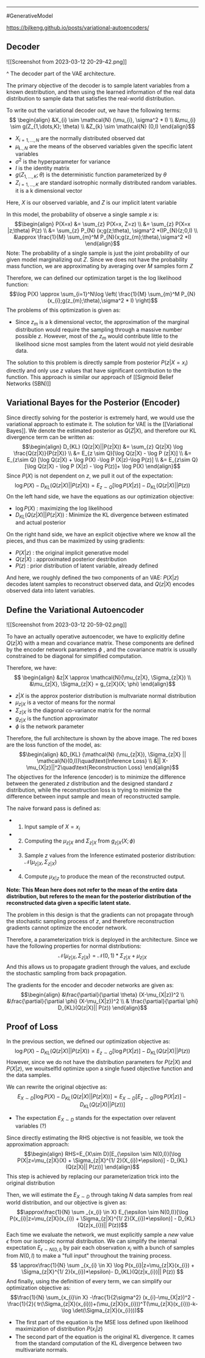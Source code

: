 ------
#GenerativeModel 

https://bjlkeng.github.io/posts/variational-autoencoders/

## Decoder 

![[Screenshot from 2023-03-12 20-29-42.png]]

^ The decoder part of the VAE architecture.

The primary objective of the decoder is to sample latent variables from a known destribution, and then using the learned information of the real data distribution to sample data that satisfies the real-world distribution.

To write out the variational decoder out, we have the following terms:$$
\begin{align}
&X_{i} \sim \mathcal{N} (\mu_{i}, \sigma^2 * I) \\
&\mu_{i} \sim g(Z_{1,\dots,K}; \theta) \\
&Z_{k} \sim \mathcal{N} (0,I)
\end{align}$$
- $X_{i=1,\dots,N}$ are the normally distributed observed dat
- $\mu_{\mathbf{i}..,N}$ are the means of the observed variables given the specific latent variables
- $\sigma^2$ is the hyperparameter for variance
- $I$ is the identity matrix
- $g(Z_{1,\dots,K};\theta)$ is the deterministic function parameterized by $\theta$ 
- $Z_{i=1,\dots,K}$ are standard isotrophic normally distributed random variables. it is a k dimensional vector

Here, $X$ is our observed variable, and $Z$ is our implicit latent variable

In this model, the probability of observe a single sample $x$ is:
$$\begin{align}
P(X=x) &= \sum_{z} P(X=x, Z=z) \\
&= \sum_{z} P(X=x |z;\theta) P(z) \\
&= \sum_{z} P_{N} (x;g(z;\theta), \sigma^2 *I)P_{N}(z;0,I) \\
&\approx \frac{1}{M} \sum_{m}^M P_{N}(x;g(z_{m};\theta),\sigma^2 *I)
\end{align}$$
Note: The probability of a single sample is just the joint probability of our given model marginalizing out $Z$. Since we does not have the probability mass function, we are approximating by averaging over $M$ samples form $Z$

Therefore, we can defined our optimization target is the log likelihood function:
$$\log P(X) \approx \sum_{i=1}^N\log \left( \frac{1}{M} \sum_{m}^M P_{N}(x_{i};g(z_{m};\theta),\sigma^2 * I) \right)$$
The problems of this optimization is given as:

- Since $z_{m}$ is a k dimensional vector, the approximation of the marginal distribution would require the sampling through a massive number possible $z$. However, most of the $z_m$ would contribute little to the likelihood sicne most samples from the latent would not yield desirable data.

The solution to this problem is directly sample from posterior $P(z|X=x_{i})$ directly and only use $z$ values that have significant contribution to the function. This approach is similar our approach of [[Sigmoid Belief Networks (SBN)]] 

## Variational Bayes for the Posterior (Encoder)

Since directly solving for the posterior is extremely hard, we would use the variational approach to estimate it. The solution for VAE is the [[Variational Bayes]]. We denote the estimated posterior as $Q(Z|X)$, and therefore our KL divergence term can be written as:
$$\begin{align}
D_{KL} (Q(z|X)||P(z|X)) &= \sum_{z} Q(z|X) \log \frac{Q(z|X)}{P(z|X)} \\
&= E_{z \sim Q}[\log Q(z|X) - \log P (z|X)] \\
&= E_{z\sim Q} [\log Q(z|X) + \log P(X) -\log P (X|z)-\log P(z)] \\
&= E_{z\sim Q} [\log Q(z|X) - \log P (X|z) - \log P(z)]+ \log P(X)
\end{align}$$
Since $P(X)$ is not dependent on $z$, we pull it out of the expectation: $$\log P(X) - D_{KL} (Q(z|X)||P(z|X)) = E_{z \sim Q}[\log P(X|z)] - D_{KL}(Q(z|X)|| P(z))$$
On the left hand side, we have the equations as our optimization objective:

- $\log P(X)$ : maximizing the log likelihood
- $D_{KL} (Q(z|X)||P(z|X))$ : Minimize the KL divergence between estimated and actual posterior

On the right hand side, we have an explicit objective where we know all the pieces, and thus can be maximized by using gradients:

- $P(X|z)$ : the original implicit generative model
- $Q(z|X)$ : approximated posterior destribution
- $P(z)$ : prior distribution of latent variable, already defined

And here, we roughly defined the two components of an VAE: $P(X|z)$ decodes latent samples to reconstruct observed data, and $Q(z|X)$ encodes observed data into latent variables.

## Define the Variational Autoencoder

![[Screenshot from 2023-03-12 20-59-02.png]]

To have an actually operative autoencoder, we have to explicitly define $Q(z|X)$ with a mean and covariance matrix. These components are defined by the encoder network parameters $\phi$ , and the covariance matrix is usually constrained to be diagonal for simplified computation.

Therefore, we have: $$
\begin{align}
&z|X \approx \mathcal{N}(\mu_{z|X}, \Sigma_{z|X}) \\
&\mu_{z|X}, \Sigma_{z|X} = g_{z|X}(X; \phi)
\end{align}$$
- $z|X$ is the approx posterior distribution is multvariate normal distribution
- $\mu_{z|X}$ is a vector of means for the normal
- $\Sigma_{z|X}$ is the diagonal co-variance matrix for the normal
- $g_{z|X}$ is the function approximator
- $\phi$ is the network parameter

Therefore, the full architecture is shown by the above image. The red boxes are the loss function of the model, as:
$$\begin{align}
&D_{KL} (\mathcal{N} (\mu_{z|X}), \Sigma_{z|X} || \mathcal{N}(0,I))\quad\text{Inference Loss} \\
&|| X-\mu_{X|z}||^2\quad\text{Reconstruction Loss}
\end{align}$$
The objectives for the Inference (encoder) is to minimize the difference between the generated $z$ distribution and the designed standard $z$ distribution,  while the reconstruction loss is trying to minimize the difference between input sample and mean of reconstructed sample. 

The naive forward pass is defined as:

- 1. Input sample of $X=x_{i}$
- 2. Computing the $\mu_{z|X}$ and $\Sigma _{z|X}$ from $g_{z|X}(X;\phi)$
- 3. Sample $z$ values from the Inference estimated posterior distribution: $\mathcal{N} (\mu_{z|X}, \Sigma _{z|X})$
- 4. Compute $\mu_{X|z}$ to produce the mean of the reconstructed output. 

**Note: This Mean here does not refer to the mean of the entire data distribution, but referes to the mean for the posterior distribution of the reconstructed data given a specific latent state.**

The problem in this design is that the gradients can not propagate through the stochastic sampling process of $z$, and therefore reconstruction gradients cannot optimize the encoder network.

Therefore, a parameterization trick is deployed in the architecture. Since we have the following properties for normal distributions:
$$\mathcal{N}( \mu_{z|X},\Sigma_{z|X}) = \mathcal{N}(0,1) * \Sigma_{z|X} + \mu_{z|X}$$
And this allows us to propagate gradient through the values, and exclude the stochastic sampling from back propagation.

The gradients for the encoder and decoder networks are given as:
$$\begin{align}
&\frac{\partial}{\partial \theta} (X-\mu_{X|z})^2 \\
&\frac{\partial}{\partial \phi} (X-\mu_{X|z})^2 \\
& \frac{\partial}{\partial \phi} D_{KL}(Q(z|X)|| P(z))
\end{align}$$
## Proof of Loss

In the previous section, we defined our optimization objective as:
$$\log P(X) - D_{KL} (Q(z|X)||P(z|X)) = E_{z \sim Q}[\log P(X|z)] - D_{KL}(Q(z|X)|| P(z))$$
However, since we do not have the distribution parameters for $P(z|X)$ and $P(X|z)$, we wouitselfld optimize upon a single fused objective function and the data samples. 

We can rewrite the original objective as:
$$E_{X\sim D}[\log P(X) - D_{KL} (Q(z|X)||P(z|X))] = E_{X\sim D}[E_{z \sim Q}[\log P(X|z)] - D_{KL}(Q(z|X)|| P(z))]$$
- The expectation $E_{X\sim D}$ stands for the expectation over relavent variables (?)

Since directly estimating the RHS objective is not feasible, we took the approximation approach:
$$\begin{align}
RHS=E_{X\sim D}[E_{\epsilon \sim N(0,I)}[\log P(X|z=\mu_{z|X}(X) + \Sigma_{z|X}^{1/ 2}(X_{i})*\epsilon)] - D_{KL}(Q(z|X)|| P(z))]
\end{align}$$
This step is achieved by replacing our parameterization trick into the original distribution

Then, we will estimate the $E_{X \sim D}$ through taking $N$ data samples from real world distribution, and our objective is given as:
$$\approx\frac{1}{N} \sum _{x_{i} \in X} E_{\epsilon \sim N(0,I)}[\log P(x_{i}|z=\mu_{z|X}(x_{i}) + \Sigma_{z|X}^{1/ 2}(X_{i})*\epsilon)] - D_{KL}(Q(z|x_{i})|| P(z))$$
Each time we evaluate the network, we must explicitly sample a _new_ value $\epsilon$ from our isotropic normal distribution. We can simplify the internal expectation $E_{\epsilon \sim N(0,I)}$ by pair each observation $x_{i}$ with a bunch of samples from $N(0,I)$ to make a "full input" throughout the training process. $$
\approx\frac{1}{N} \sum _{x_{i} \in X} \log P(x_{i}|z=\mu_{z|X}(x_{i}) + \Sigma_{z|X}^{1/ 2}(x_{i})*\epsilon)- D_{KL}(Q(z|x_{i})|| P(z))
$$
And finally, using the definition of every term, we can simplify our optimization objective as:
$$\frac{1}{N} \sum_{x_{i}\in X} -\frac{1}{2\sigma^2} (x_{i}-\mu_{X|z})^2 - \frac{1}{2}( tr(\Sigma_{z|X}(x_{i}))+(\mu_{z|X}(x_{i}))^T(\mu_{z|X}(x_{i}))-k-\log \det(\Sigma_{z|X}(x_{i})))$$
- The first part of the equation is the MSE loss defined upon likelihood maximization of distribution $P(x_{i}|z)$
- The second part of the equation is the original KL divergence. It cames from the standard computation of the KL divergence between two multivariate normals.